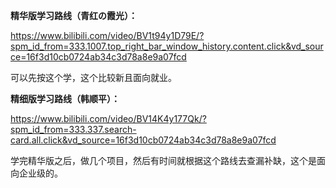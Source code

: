 **精华版学习路线（青红の霞光）：**

https://www.bilibili.com/video/BV1t94y1D79E/?spm_id_from=333.1007.top_right_bar_window_history.content.click&vd_source=16f3d10cb0724ab34c3d78a8e9a07fcd

可以先按这个学，这个比较新且面向就业。

**精细版学习路线（韩顺平）：**

https://www.bilibili.com/video/BV14K4y177Qk/?spm_id_from=333.337.search-card.all.click&vd_source=16f3d10cb0724ab34c3d78a8e9a07fcd

学完精华版之后，做几个项目，然后有时间就根据这个路线去查漏补缺，这个是面向企业级的。